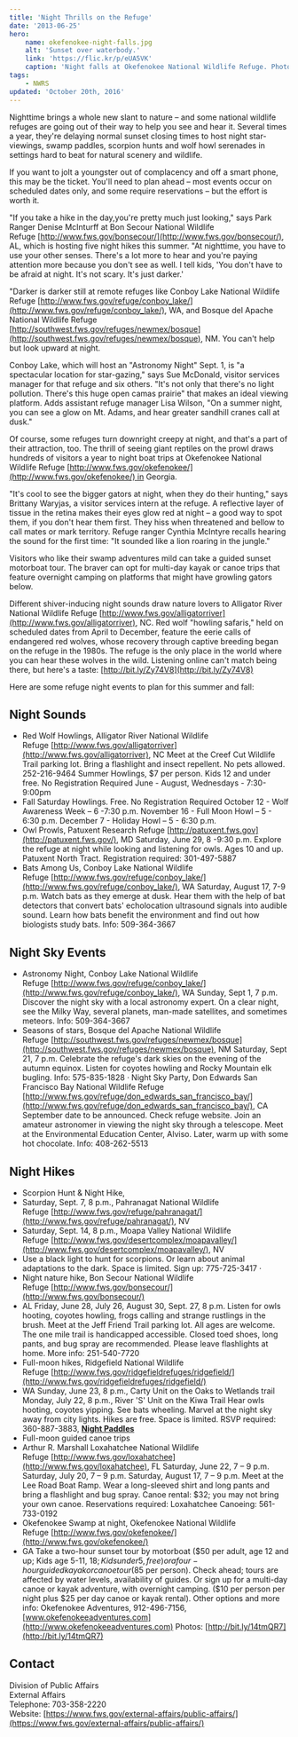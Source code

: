 ```yaml
---
title: 'Night Thrills on the Refuge'
date: '2013-06-25'
hero:
    name: okefenokee-night-falls.jpg
    alt: 'Sunset over waterbody.'
    link: 'https://flic.kr/p/eUA5VK'
    caption: 'Night falls at Okefenokee National Wildlife Refuge. Photo by Joy Campbell of Okefenokee Adventures.'
tags:
    - NWRS
updated: 'October 20th, 2016'
---
```


Nighttime brings a whole new slant to nature – and some national wildlife refuges are going out of their way to help you see and hear it. Several times a year, they're delaying normal sunset closing times to host night star-viewings, swamp paddles, scorpion hunts and wolf howl serenades in settings hard to beat for natural scenery and wildlife.  

If you want to jolt a youngster out of complacency and off a smart phone, this may be the ticket. You'll need to plan ahead – most events occur on scheduled dates only, and some require reservations – but the effort is worth it.  

"If you take a hike in the day,you're pretty much just looking," says Park Ranger Denise McInturff at Bon Secour National Wildlife Refuge [http://www.fws.gov/bonsecour/](http://www.fws.gov/bonsecour/), AL, which is hosting five night hikes this summer. "At nighttime, you have to use your other senses. There's a lot more to hear and you're paying attention more because you don't see as well. I tell kids, 'You don't have to be afraid at night. It's not scary. It's just darker.'  

"Darker is darker still at remote refuges like Conboy Lake National Wildlife Refuge [http://www.fws.gov/refuge/conboy_lake/](http://www.fws.gov/refuge/conboy_lake/), WA, and Bosque del Apache National Wildlife Refuge [http://southwest.fws.gov/refuges/newmex/bosque](http://southwest.fws.gov/refuges/newmex/bosque), NM. You can't help but look upward at night.  

Conboy Lake, which will host an "Astronomy Night" Sept. 1, is "a spectacular location for star-gazing," says Sue McDonald, visitor services manager for that refuge and six others. "It's not only that there's no light pollution. There's this huge open camas prairie" that makes an ideal viewing platform. Adds assistant refuge manager Lisa Wilson, "On a summer night, you can see a glow on Mt. Adams, and hear greater sandhill cranes call at dusk."  

Of course, some refuges turn downright creepy at night, and that's a part of their attraction, too. The thrill of seeing giant reptiles on the prowl draws hundreds of visitors a year to night boat trips at Okefenokee National Wildlife Refuge [http://www.fws.gov/okefenokee/](http://www.fws.gov/okefenokee/) in Georgia.  

"It's cool to see the bigger gators at night, when they do their hunting," says Brittany Waryjas, a visitor services intern at the refuge. A reflective layer of tissue in the retina makes their eyes glow red at night – a good way to spot them, if you don't hear them first. They hiss when threatened and bellow to call mates or mark territory. Refuge ranger Cynthia McIntyre recalls hearing the sound for the first time: "It sounded like a lion roaring in the jungle."  

Visitors who like their swamp adventures mild can take a guided sunset motorboat tour. The braver can opt for multi-day kayak or canoe trips that feature overnight camping on platforms that might have growling gators below.  

Different shiver-inducing night sounds draw nature lovers to Alligator River National Wildlife Refuge [http://www.fws.gov/alligatorriver](http://www.fws.gov/alligatorriver), NC. Red wolf "howling safaris," held on scheduled dates from April to December, feature the eerie calls of endangered red wolves, whose recovery through captive breeding began on the refuge in the 1980s. The refuge is the only place in the world where you can hear these wolves in the wild. Listening online can't match being there, but here's a taste: [http://bit.ly/Zy74V8](http://bit.ly/Zy74V8)  

Here are some refuge night events to plan for this summer and fall:  

## Night Sounds

- Red Wolf Howlings, Alligator River National Wildlife Refuge [http://www.fws.gov/alligatorriver](http://www.fws.gov/alligatorriver), NC Meet at the Creef Cut Wildlife Trail parking lot. Bring a flashlight and insect repellent. No pets allowed. 252-216-9464 Summer Howlings, $7 per person. Kids 12 and under free. No Registration Required June - August, Wednesdays - 7:30-9:00pm
- Fall Saturday Howlings. Free. No Registration Required October 12 - Wolf Awareness Week – 6 -7:30 p.m. November 16 - Full Moon Howl – 5 - 6:30 p.m. December 7 - Holiday Howl – 5 - 6:30 p.m.
- Owl Prowls, Patuxent Research Refuge [http://patuxent.fws.gov](http://patuxent.fws.gov/), MD Saturday, June 29, 8 -9:30 p.m. Explore the refuge at night while looking and listening for owls. Ages 10 and up. Patuxent North Tract. Registration required: 301-497-5887
- Bats Among Us, Conboy Lake National Wildlife Refuge [http://www.fws.gov/refuge/conboy_lake/](http://www.fws.gov/refuge/conboy_lake/), WA Saturday, August 17, 7-9 p.m. Watch bats as they emerge at dusk. Hear them with the help of bat detectors that convert bats' echolocation ultrasound signals into audible sound. Learn how bats benefit the environment and find out how biologists study bats. Info: 509-364-3667

## Night Sky Events

- Astronomy Night, Conboy Lake National Wildlife Refuge [http://www.fws.gov/refuge/conboy_lake/](http://www.fws.gov/refuge/conboy_lake/), WA Sunday, Sept 1, 7 p.m. Discover the night sky with a local astronomy expert. On a clear night, see the Milky Way, several planets, man-made satellites, and sometimes meteors. Info: 509-364-3667  
- Seasons of stars, Bosque del Apache National Wildlife Refuge [http://southwest.fws.gov/refuges/newmex/bosque](http://southwest.fws.gov/refuges/newmex/bosque), NM Saturday, Sept 21, 7 p.m. Celebrate the refuge's dark skies on the evening of the autumn equinox. Listen for coyotes howling and Rocky Mountain elk bugling. Info: 575-835-1828 · Night Sky Party, Don Edwards San Francisco Bay National Wildlife Refuge [http://www.fws.gov/refuge/don_edwards_san_francisco_bay/](http://www.fws.gov/refuge/don_edwards_san_francisco_bay/), CA September date to be announced. Check refuge website. Join an amateur astronomer in viewing the night sky through a telescope. Meet at the Environmental Education Center, Alviso. Later, warm up with some hot chocolate. Info: 408-262-5513

## Night Hikes

- Scorpion Hunt & Night Hike,  
 - Saturday, Sept. 7, 8 p.m., Pahranagat National Wildlife Refuge [http://www.fws.gov/refuge/pahranagat/](http://www.fws.gov/refuge/pahranagat/), NV  
 - Saturday, Sept. 14, 8 p.m., Moapa Valley National Wildlife Refuge [http://www.fws.gov/desertcomplex/moapavalley/](http://www.fws.gov/desertcomplex/moapavalley/), NV  
 - Use a black light to hunt for scorpions. Or learn about animal adaptations to the dark. Space is limited. Sign up: 775-725-3417 ·
- Night nature hike, Bon Secour National Wildlife Refuge [http://www.fws.gov/bonsecour/](http://www.fws.gov/bonsecour/)
 - AL Friday, June 28, July 26, August 30, Sept. 27, 8 p.m. Listen for owls hooting, coyotes howling, frogs calling and strange rustlings in the brush. Meet at the Jeff Friend Trail parking lot. All ages are welcome. The one mile trail is handicapped accessible. Closed toed shoes, long pants, and bug spray are recommended. Please leave flashlights at home. More info: 251-540-7720 
- Full-moon hikes, Ridgefield National Wildlife Refuge [http://www.fws.gov/ridgefieldrefuges/ridgefield/](http://www.fws.gov/ridgefieldrefuges/ridgefield/)
 - WA Sunday, June 23, 8 p.m., Carty Unit on the Oaks to Wetlands trail Monday, July 22, 8 p.m., River 'S' Unit on the Kiwa Trail Hear owls hooting, coyotes yipping. See bats wheeling. Marvel at the night sky away from city lights. Hikes are free. Space is limited. RSVP required: 360-887-3883, [**Night Paddles**](https:=)
- Full-moon guided canoe trips
 - Arthur R. Marshall Loxahatchee National Wildlife Refuge [http://www.fws.gov/loxahatchee](http://www.fws.gov/loxahatchee), FL Saturday, June 22, 7 – 9 p.m. Saturday, July 20, 7 – 9 p.m. Saturday, August 17, 7 – 9 p.m. Meet at the Lee Road Boat Ramp. Wear a long-sleeved shirt and long pants and bring a flashlight and bug spray. Canoe rental: $32; you may not bring your own canoe. Reservations required: Loxahatchee Canoeing: 561-733-0192
- Okefenokee Swamp at night, Okefenokee National Wildlife Refuge [http://www.fws.gov/okefenokee/](http://www.fws.gov/okefenokee/)
 - GA Take a two-hour sunset tour by motorboat ($50 per adult, age 12 and up; Kids age 5-11, $18; Kids under 5, free) or a four-hour guided kayak or canoe tour ($85 per person). Check ahead; tours are affected by water levels, availability of guides. Or sign up for a multi-day canoe or kayak adventure, with overnight camping. ($10 per person per night plus $25 per day canoe or kayak rental). Other options and more info: Okefenokee Adventures, 912-496-7156, [www.okefenokeeadventures.com](http://www.okefenokeeadventures.com) Photos: [http://bit.ly/14tmQR7](http://bit.ly/14tmQR7)

## Contact

Division of Public Affairs  
External Affairs  
Telephone: 703-358-2220  
Website: [https://www.fws.gov/external-affairs/public-affairs/](https://www.fws.gov/external-affairs/public-affairs/)
